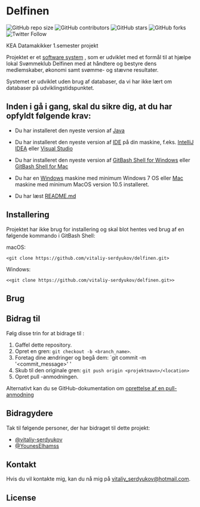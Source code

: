 # Delfinen

<!--- These are examples. See https://shields.io for others or to customize this set of shields. You might want to include dependencies, project status and licence info here --->
![GitHub repo size](https://img.shields.io/github/repo-size/vitaliy-serdyukov/delfinen)
![GitHub contributors](https://img.shields.io/github/contributors/vitaliy-serdyukov/delfinen)
![GitHub stars](https://img.shields.io/github/stars/vitaliy-serdyukov/delfinen?style=social)
![GitHub forks](https://img.shields.io/github/forks/vitaliy-serdyukov/delfinen?style=social)
![Twitter Follow](https://img.shields.io/twitter/follow/vitaliy_mail?style=social)



KEA Datamakikker 1.semester projekt<br>

Projektet er et [software system](https://en.wikipedia.org/wiki/Software_system) , som er udviklet med et formål til at hjælpe lokal Svømmeklub Delfinen med at håndtere og bestyre dens medlemskaber, økonomi samt svømme- og stævne resultater.<br>

Systemet er udviklet uden brug af databaser, da vi har ikke lært om databaser på udviklingstidspunktet.


## Inden i gå i gang, skal du sikre dig, at du har opfyldt følgende krav:

* Du har installeret den nyeste version af [Java](https://www.oracle.com/java/technologies/downloads/)

* Du har installeret den nyeste version af [IDE](https://da.wikipedia.org/wiki/Integrated_development_environment) på din maskine, f.eks. [IntelliJ IDEA](https://www.jetbrains.com/idea/)   eller [Visual Studio](https://visualstudio.microsoft.com/)

* Du har installeret den nyeste version af [GitBash Shell for Windows](https://gitforwindows.org) eller [GitBash Shell for Mac](https://downloads.digitaltrends.com/git/mac)

* Du har en [Windows](https://www.microsoft.com) maskine med minimum Windows 7 OS eller [Mac](https://www.apple.com/macos) maskine med minimum MacOS version 10.5 installeret.
* Du har læst [README.md](https://github.com/vitaliy-serdyukov/delfinen/blob/main/README.md)



## Installering 

Projektet har ikke brug for installering og skal blot hentes ved brug af en følgende kommando i GitBash Shell:

macOS:
```
<git clone https://github.com/vitaliy-serdyukov/delfinen.git>
```

Windows:
```
<<git clone https://github.com/vitaliy-serdyukov/delfinen.git>>
```
## Brug


## Bidrag til <projektnavn>

Følg disse trin for at bidrage til <projektnavn>:

1. Gaffel dette repository.
2. Opret en gren: `git checkout -b <branch_name>`.
3. Foretag dine ændringer og begå dem: `git commit -m '<commit_message>' '
4. Skub til den originale gren: `git push origin <projektnavn>/<location>`
5. Opret pull -anmodningen.

Alternativt kan du se GitHub-dokumentation om [oprettelse af en pull-anmodning](https://help.github.com/en/github/collaborating-with-issues-and-pull-requests/creating-a-pull-request)


## Bidragydere


Tak til følgende personer, der har bidraget til dette projekt:

* [@vitaliy-serdyukov](https://github.com/vitaliy-serdyukov)
* [@YounesElhamss ](https://github.com/YounesElhamss)



## Kontakt

Hvis du vil kontakte mig, kan du nå mig på <vitaliy_serdyukov@hotmail.com>.

## License
